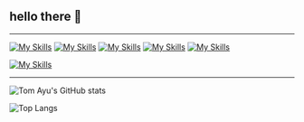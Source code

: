 ## hello there 👋

---

[![My Skills](https://skillicons.dev/icons?i=c,cs,java,python)](https://skillicons.dev)
[![My Skills](https://skillicons.dev/icons?i=html,css,js,bootstrap,sass)](https://skillicons.dev)
[![My Skills](https://skillicons.dev/icons?i=mongodb)](https://skillicons.dev)
[![My Skills](https://skillicons.dev/icons?i=visualstudio,vscode,idea,docker)](https://skillicons.dev)
[![My Skills](https://skillicons.dev/icons?i=spring,flask,dotnet)](https://skillicons.dev)

[![My Skills](https://skillicons.dev/icons?i=figma,ps,blender)](https://skillicons.dev)

---

![Tom Ayu's GitHub stats](https://github-readme-stats.vercel.app/api?username=tom-ayu&show_icons=true&theme=tokyonight)

![Top Langs](https://github-readme-stats.vercel.app/api/top-langs/?username=tom-ayu&layout=compact&theme=tokyonight)


<!--
**tom-ayu/tom-ayu** is a ✨ _special_ ✨ repository because its `README.md` (this file) appears on your GitHub profile.

Here are some ideas to get you started:

- 🔭 I’m currently working on ...
- 🌱 I’m currently learning ...
- 👯 I’m looking to collaborate on ...
- 🤔 I’m looking for help with ...
- 💬 Ask me about ...
- 📫 How to reach me: ...
- 😄 Pronouns: ...
- ⚡ Fun fact: ...
-->
